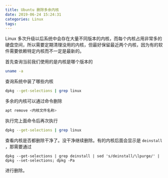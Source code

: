 ```yaml
---
title: Ubuntu 删除多余内核
date: 2019-06-24 15:24:31
categories: Linux
tags:
---
```

Linux 多次升级以后系统中会存在大量不同版本的内核，而每个内核占用非常多的硬盘空间，所以需要定期清理没用的内核，但最好保留最近两个内核，因为有的软件需要依赖特定内核而不一定是最新的。

首先查询当前我们使用的是内核是哪个版本的

```bash
uname -a
```

查询系统中装了哪些内核

```bash
dpkg --get-selections | grep linux
```
多余的内核可以通过命令删除

```bash
apt remove <内核文件名称>
```

执行完上面命令后再次执行

```bash
dpkg --get-selections | grep linux
```

查看内核是否都删除干净了。没干净继续删除。有的内核后面会显示是 `deinstall` ，那需要通过

```
dpkg --get-selections | grep deinstall | sed 's/deinstall/\lpurge/' | dpkg --set-selections; dpkg -Pa
```

进行删除。

